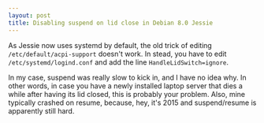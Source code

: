 ```yaml
---
layout: post
title: Disabling suspend on lid close in Debian 8.0 Jessie
---
```

As Jessie now uses systemd by default, the old trick of editing `/etc/default/acpi-support` doesn't work. In stead, you have to edit `/etc/systemd/logind.conf` and add the line `HandleLidSwitch=ignore`.

In my case, suspend was really slow to kick in, and I have no idea why. In other words, in case you have a newly installed laptop server that dies a while after having its lid closed, this is probably your problem. Also, mine typically crashed on resume, because, hey, it's 2015 and suspend/resume is apparently still hard.
